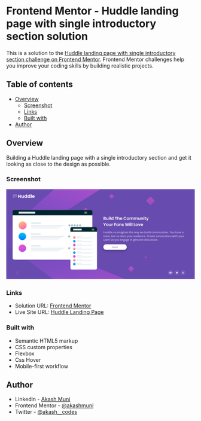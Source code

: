 # Frontend Mentor - Huddle landing page with single introductory section solution

This is a solution to the [Huddle landing page with single introductory section challenge on Frontend Mentor](https://www.frontendmentor.io/challenges/huddle-landing-page-with-a-single-introductory-section-B_2Wvxgi0). Frontend Mentor challenges help you improve your coding skills by building realistic projects. 

## Table of contents

- [Overview](#overview)
  - [Screenshot](#screenshot)
  - [Links](#links)
  - [Built with](#built-with)
- [Author](#author)


## Overview

Building a Huddle landing page with a single introductory section and get it looking as close to the design as possible.

### Screenshot

![](./images/screenshot.png)

### Links

- Solution URL: [Frontend Mentor](https://www.frontendmentor.io/solutions/nft-preview-card-component-having-hover-effects-A59-dSiJDv)
- Live Site URL: [Huddle Landing Page](https://huddle-landing-page-fm-akash-muni.netlify.app/)

### Built with

- Semantic HTML5 markup
- CSS custom properties
- Flexbox
- Css Hover
- Mobile-first workflow

## Author

- Linkedin - [Akash Muni](https://www.linkedin.com/in/akashmuni/)
- Frontend Mentor - [@akashmuni](https://www.frontendmentor.io/profile/akashmuni)
- Twitter - [@akash\_\_codes](https://www.twitter.com/akash__codes)
